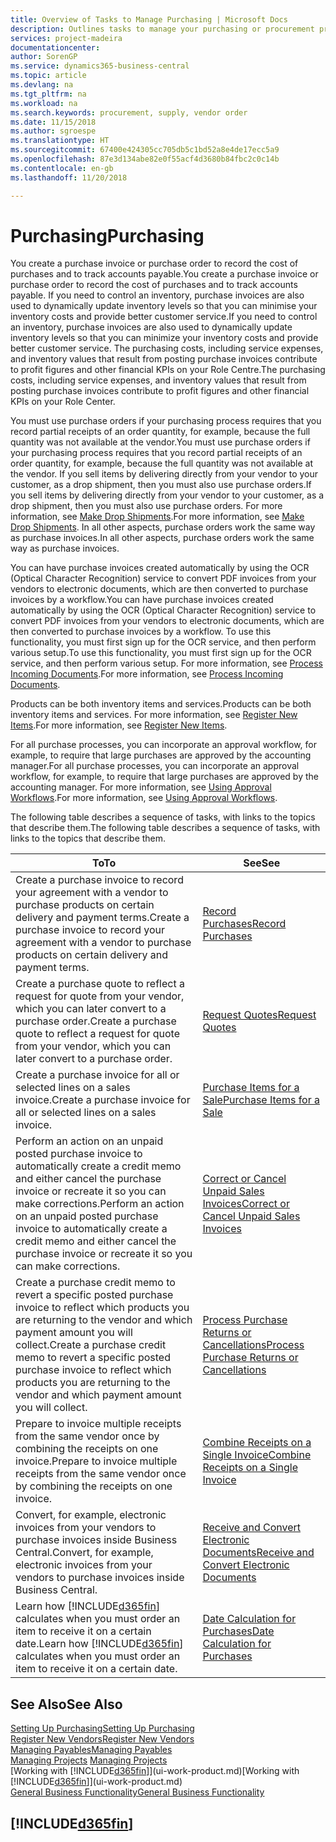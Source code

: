 ```yaml
---
title: Overview of Tasks to Manage Purchasing | Microsoft Docs
description: Outlines tasks to manage your purchasing or procurement processes, including how purchase invoices and purchase orders work.
services: project-madeira
documentationcenter: 
author: SorenGP
ms.service: dynamics365-business-central
ms.topic: article
ms.devlang: na
ms.tgt_pltfrm: na
ms.workload: na
ms.search.keywords: procurement, supply, vendor order
ms.date: 11/15/2018
ms.author: sgroespe
ms.translationtype: HT
ms.sourcegitcommit: 67400e424305cc705db5c1bd52a8e4de17ecc5a9
ms.openlocfilehash: 87e3d134abe82e0f55acf4d3680b84fbc2c0c14b
ms.contentlocale: en-gb
ms.lasthandoff: 11/20/2018

---
```

# <a name="purchasing"></a><span data-ttu-id="a2e3c-103">Purchasing</span><span class="sxs-lookup"><span data-stu-id="a2e3c-103">Purchasing</span></span>
<span data-ttu-id="a2e3c-104">You create a purchase invoice or purchase order to record the cost of purchases and to track accounts payable.</span><span class="sxs-lookup"><span data-stu-id="a2e3c-104">You create a purchase invoice or purchase order to record the cost of purchases and to track accounts payable.</span></span> <span data-ttu-id="a2e3c-105">If you need to control an inventory, purchase invoices are also used to dynamically update inventory levels so that you can minimise your inventory costs and provide better customer service.</span><span class="sxs-lookup"><span data-stu-id="a2e3c-105">If you need to control an inventory, purchase invoices are also used to dynamically update inventory levels so that you can minimize your inventory costs and provide better customer service.</span></span> <span data-ttu-id="a2e3c-106">The purchasing costs, including service expenses, and inventory values that result from posting purchase invoices contribute to profit figures and other financial KPIs on your Role Centre.</span><span class="sxs-lookup"><span data-stu-id="a2e3c-106">The purchasing costs, including service expenses, and inventory values that result from posting purchase invoices contribute to profit figures and other financial KPIs on your Role Center.</span></span>

<span data-ttu-id="a2e3c-107">You must use purchase orders if your purchasing process requires that you record partial receipts of an order quantity, for example, because the full quantity was not available at the vendor.</span><span class="sxs-lookup"><span data-stu-id="a2e3c-107">You must use purchase orders if your purchasing process requires that you record partial receipts of an order quantity, for example, because the full quantity was not available at the vendor.</span></span> <span data-ttu-id="a2e3c-108">If you sell items by delivering directly from your vendor to your customer, as a drop shipment, then you must also use purchase orders.</span><span class="sxs-lookup"><span data-stu-id="a2e3c-108">If you sell items by delivering directly from your vendor to your customer, as a drop shipment, then you must also use purchase orders.</span></span> <span data-ttu-id="a2e3c-109">For more information, see [Make Drop Shipments](sales-how-drop-shipment.md).</span><span class="sxs-lookup"><span data-stu-id="a2e3c-109">For more information, see [Make Drop Shipments](sales-how-drop-shipment.md).</span></span> <span data-ttu-id="a2e3c-110">In all other aspects, purchase orders work the same way as purchase invoices.</span><span class="sxs-lookup"><span data-stu-id="a2e3c-110">In all other aspects, purchase orders work the same way as purchase invoices.</span></span>

<span data-ttu-id="a2e3c-111">You can have purchase invoices created automatically by using the OCR (Optical Character Recognition) service to convert PDF invoices from your vendors to electronic documents, which are then converted to purchase invoices by a workflow.</span><span class="sxs-lookup"><span data-stu-id="a2e3c-111">You can have purchase invoices created automatically by using the OCR (Optical Character Recognition) service to convert PDF invoices from your vendors to electronic documents, which are then converted to purchase invoices by a workflow.</span></span> <span data-ttu-id="a2e3c-112">To use this functionality, you must first sign up for the OCR service, and then perform various setup.</span><span class="sxs-lookup"><span data-stu-id="a2e3c-112">To use this functionality, you must first sign up for the OCR service, and then perform various setup.</span></span> <span data-ttu-id="a2e3c-113">For more information, see [Process Incoming Documents](across-process-income-documents.md).</span><span class="sxs-lookup"><span data-stu-id="a2e3c-113">For more information, see [Process Incoming Documents](across-process-income-documents.md).</span></span>      

<span data-ttu-id="a2e3c-114">Products can be both inventory items and services.</span><span class="sxs-lookup"><span data-stu-id="a2e3c-114">Products can be both inventory items and services.</span></span> <span data-ttu-id="a2e3c-115">For more information, see [Register New Items](inventory-how-register-new-items.md).</span><span class="sxs-lookup"><span data-stu-id="a2e3c-115">For more information, see [Register New Items](inventory-how-register-new-items.md).</span></span>

<span data-ttu-id="a2e3c-116">For all purchase processes, you can incorporate an approval workflow, for example, to require that large purchases are approved by the accounting manager.</span><span class="sxs-lookup"><span data-stu-id="a2e3c-116">For all purchase processes, you can incorporate an approval workflow, for example, to require that large purchases are approved by the accounting manager.</span></span> <span data-ttu-id="a2e3c-117">For more information, see [Using Approval Workflows](across-how-use-approval-workflows.md).</span><span class="sxs-lookup"><span data-stu-id="a2e3c-117">For more information, see [Using Approval Workflows](across-how-use-approval-workflows.md).</span></span>

<span data-ttu-id="a2e3c-118">The following table describes a sequence of tasks, with links to the topics that describe them.</span><span class="sxs-lookup"><span data-stu-id="a2e3c-118">The following table describes a sequence of tasks, with links to the topics that describe them.</span></span>

| <span data-ttu-id="a2e3c-119">To</span><span class="sxs-lookup"><span data-stu-id="a2e3c-119">To</span></span> | <span data-ttu-id="a2e3c-120">See</span><span class="sxs-lookup"><span data-stu-id="a2e3c-120">See</span></span> |
| --- | --- |
| <span data-ttu-id="a2e3c-121">Create a purchase invoice to record your agreement with a vendor to purchase products on certain delivery and payment terms.</span><span class="sxs-lookup"><span data-stu-id="a2e3c-121">Create a purchase invoice to record your agreement with a vendor to purchase products on certain delivery and payment terms.</span></span> |[<span data-ttu-id="a2e3c-122">Record Purchases</span><span class="sxs-lookup"><span data-stu-id="a2e3c-122">Record Purchases</span></span>](purchasing-how-record-purchases.md) |
|<span data-ttu-id="a2e3c-123">Create a purchase quote to reflect a request for quote from your vendor, which you can later convert to a purchase order.</span><span class="sxs-lookup"><span data-stu-id="a2e3c-123">Create a purchase quote to reflect a request for quote from your vendor, which you can later convert to a purchase order.</span></span>|[<span data-ttu-id="a2e3c-124">Request Quotes</span><span class="sxs-lookup"><span data-stu-id="a2e3c-124">Request Quotes</span></span>](purchasing-how-request-quotes.md)|
| <span data-ttu-id="a2e3c-125">Create a purchase invoice for all or selected lines on a sales invoice.</span><span class="sxs-lookup"><span data-stu-id="a2e3c-125">Create a purchase invoice for all or selected lines on a sales invoice.</span></span> |[<span data-ttu-id="a2e3c-126">Purchase Items for a Sale</span><span class="sxs-lookup"><span data-stu-id="a2e3c-126">Purchase Items for a Sale</span></span>](purchasing-how-purchase-products-sale.md) |
| <span data-ttu-id="a2e3c-127">Perform an action on an unpaid posted purchase invoice to automatically create a credit memo and either cancel the purchase invoice or recreate it so you can make corrections.</span><span class="sxs-lookup"><span data-stu-id="a2e3c-127">Perform an action on an unpaid posted purchase invoice to automatically create a credit memo and either cancel the purchase invoice or recreate it so you can make corrections.</span></span> |[<span data-ttu-id="a2e3c-128">Correct or Cancel Unpaid Sales Invoices</span><span class="sxs-lookup"><span data-stu-id="a2e3c-128">Correct or Cancel Unpaid Sales Invoices</span></span>](purchasing-how-correct-cancel-unpaid-purchase-invoices.md) |
| <span data-ttu-id="a2e3c-129">Create a purchase credit memo to revert a specific posted purchase invoice to reflect which products you are returning to the vendor and which payment amount you will collect.</span><span class="sxs-lookup"><span data-stu-id="a2e3c-129">Create a purchase credit memo to revert a specific posted purchase invoice to reflect which products you are returning to the vendor and which payment amount you will collect.</span></span> |[<span data-ttu-id="a2e3c-130">Process Purchase Returns or Cancellations</span><span class="sxs-lookup"><span data-stu-id="a2e3c-130">Process Purchase Returns or Cancellations</span></span>](purchasing-how-register-new-vendors.md) |
|<span data-ttu-id="a2e3c-131">Prepare to invoice multiple receipts from the same vendor once by combining the receipts on one invoice.</span><span class="sxs-lookup"><span data-stu-id="a2e3c-131">Prepare to invoice multiple receipts from the same vendor once by combining the receipts on one invoice.</span></span>|[<span data-ttu-id="a2e3c-132">Combine Receipts on a Single Invoice</span><span class="sxs-lookup"><span data-stu-id="a2e3c-132">Combine Receipts on a Single Invoice</span></span>](purchasing-how-to-combine-receipts.md)|
|<span data-ttu-id="a2e3c-133">Convert, for example, electronic invoices from your vendors to purchase invoices inside Business Central.</span><span class="sxs-lookup"><span data-stu-id="a2e3c-133">Convert, for example, electronic invoices from your vendors to purchase invoices inside Business Central.</span></span>|[<span data-ttu-id="a2e3c-134">Receive and Convert Electronic Documents</span><span class="sxs-lookup"><span data-stu-id="a2e3c-134">Receive and Convert Electronic Documents</span></span>](purchasing-how-to-receive-and-convert-electronic-documents.md)|
| <span data-ttu-id="a2e3c-135">Learn how [!INCLUDE[d365fin](includes/d365fin_md.md)] calculates when you must order an item to receive it on a certain date.</span><span class="sxs-lookup"><span data-stu-id="a2e3c-135">Learn how [!INCLUDE[d365fin](includes/d365fin_md.md)] calculates when you must order an item to receive it on a certain date.</span></span>|[<span data-ttu-id="a2e3c-136">Date Calculation for Purchases</span><span class="sxs-lookup"><span data-stu-id="a2e3c-136">Date Calculation for Purchases</span></span>](purchasing-date-calculation-for-purchases.md)|

## <a name="see-also"></a><span data-ttu-id="a2e3c-137">See Also</span><span class="sxs-lookup"><span data-stu-id="a2e3c-137">See Also</span></span>
[<span data-ttu-id="a2e3c-138">Setting Up Purchasing</span><span class="sxs-lookup"><span data-stu-id="a2e3c-138">Setting Up Purchasing</span></span>](purchasing-setup-purchasing.md)  
[<span data-ttu-id="a2e3c-139">Register New Vendors</span><span class="sxs-lookup"><span data-stu-id="a2e3c-139">Register New Vendors</span></span>](purchasing-how-register-new-vendors.md)  
[<span data-ttu-id="a2e3c-140">Managing Payables</span><span class="sxs-lookup"><span data-stu-id="a2e3c-140">Managing Payables</span></span>](payables-manage-payables.md)  
<span data-ttu-id="a2e3c-141">[Managing Projects](projects-manage-projects.md)  </span><span class="sxs-lookup"><span data-stu-id="a2e3c-141">[Managing Projects](projects-manage-projects.md)  </span></span>  
<span data-ttu-id="a2e3c-142">[Working with [!INCLUDE[d365fin](includes/d365fin_md.md)]](ui-work-product.md)</span><span class="sxs-lookup"><span data-stu-id="a2e3c-142">[Working with [!INCLUDE[d365fin](includes/d365fin_md.md)]](ui-work-product.md)</span></span>  
[<span data-ttu-id="a2e3c-143">General Business Functionality</span><span class="sxs-lookup"><span data-stu-id="a2e3c-143">General Business Functionality</span></span>](ui-across-business-areas.md)

## [!INCLUDE[d365fin](includes/free_trial_md.md)]  


